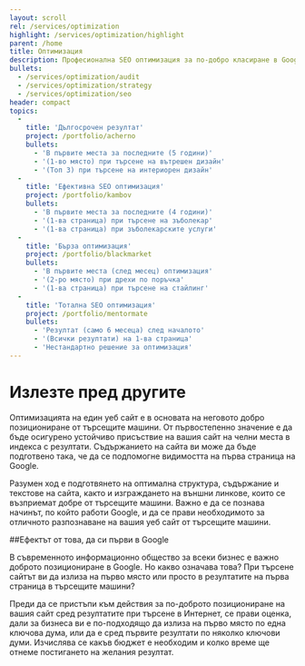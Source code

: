 ```yaml
---
layout: scroll
rel: /services/optimization
highlight: /services/optimization/highlight
parent: /home
title: Оптимизация
description: Професионална SEO оптимизация за по-добро класиране в Google. SEO одит и индивидуален подход към всеки клиент.
bullets:
  - /services/optimization/audit
  - /services/optimization/strategy
  - /services/optimization/seo
header: compact
topics:
  -
    title: 'Дългосрочен резултат'
    project: /portfolio/acherno
    bullets:
      - 'В първите места за последните (5 години)'
      - '(1-во място) при търсене на вътрешен дизайн'
      - '(Топ 3) при търсене на интериорен дизайн'
  -
    title: 'Ефективна SEO оптимизация'
    project: /portfolio/kambov
    bullets:
      - 'В първите места за последните (4 години)'
      - '(1-ва страница) при търсене на зъболекар'
      - '(1-ва страница) при зъболекарските услуги'
  -
    title: 'Бърза оптимизация'
    project: /portfolio/blackmarket
    bullets:
      - 'В първите места (след месец) оптимизация'
      - '(2-ро място) при дрехи по поръчка'
      - '(1-ва страница) при търсене на стайлинг'
  -
    title: 'Тотална SEO оптимизация'
    project: /portfolio/mentormate
    bullets:
      - 'Резултат (само 6 месеца) след началото'
      - '(Всички резултати) на 1-ва страница'
      - 'Нестандартно решение за оптимизация'
---
```

# Излезте пред другите
Оптимизацията на един уеб сайт е в основата на неговото добро позициониране от търсещите машини. От първостепенно значение е да бъде осигурено устойчиво присъствие на вашия сайт на челни места в индекса с резултати. Съдържанието на сайта ви може да бъде подготвено така, че да се подпомогне видимостта на първа страница на Google. 

Разумен ход е подготвянето на оптимална структура, съдържание и текстове на сайта, както и изграждането на външни линкове, които се възприемат добре от търсещите машини. Важно е да се познава начинът, по който работи Google, и да се прави необходимото за отличното разпознаване на вашия уеб сайт от търсещите машини.

##Ефектът от това, да си първи в Google

В съвременното информационно общество за всеки бизнес е важно доброто позициониране в Google. Но какво означава това? При търсене сайтът ви да излиза на първо място или просто в резултатите на първа страница в търсещите машини? 

Преди да се пристъпи към действия за по-доброто позициониране на вашия сайт сред резултатите при търсене в Интернет, се прави оценка, дали за бизнеса ви е по-подходящо да излиза на първо място по една ключова дума, или да е сред първите резултати по няколко ключови думи. Изчислява се какъв бюджет е необходим и колко време ще отнеме постигането на желания резултат.
